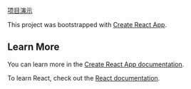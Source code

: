 [项目演示](https://v3.mukewang.com/jiuyeban/5c7f6f12bd14e493418b456b/H.mp4)


This project was bootstrapped with [Create React App](https://github.com/facebook/create-react-app).


## Learn More

You can learn more in the [Create React App documentation](https://facebook.github.io/create-react-app/docs/getting-started).

To learn React, check out the [React documentation](https://reactjs.org/).
